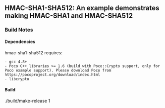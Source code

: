 HMAC-SHA1-SHA512: An example demonstrates making HMAC-SHA1 and HMAC-SHA512
-----------------------------------

### Build Notes

#### Dependencies

hmac-sha1-sha512 requires:

    - gcc 4.8+
    - Poco C++ libraries >= 1.6 (build with Poco::Crypto support, only for Poco example support). Please download Poco from https://pocoproject.org/download/index.html
    - libcrypto

#### Build

./build/make-release 1
